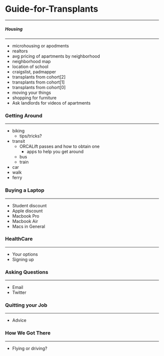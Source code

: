 # Guide-for-Transplants
-----------------------

##### Housing
-----------------------
- microhousing or apodments
- realtors
- avg pricing of apartments by neighborhood
- neighborhood map
- location of school
- craigslist, padmapper
- transplants from cohort[2]
- transplants from cohort[1]
- transplants from cohort[0]
- moving your things
- shopping for furniture
- Ask landlords for videos of apartments

### Getting Around
-----------------------
- biking
	- tips/tricks?
- transit
	- ORCALift passes and how to obtain one
		- apps to help you get around
	- bus
	- train
- car
- walk
- ferry

### Buying a Laptop
-----------------------
- Student discount
- Apple discount
- Macbook Pro
- Macbook Air
- Macs in General

### HealthCare
-----------------------
- Your options
- Signing up

### Asking Questions
-----------------------
- Email
- Twitter

### Quitting your Job
-----------------------
- Advice

### How We Got There
-----------------------
- Flying or driving?

